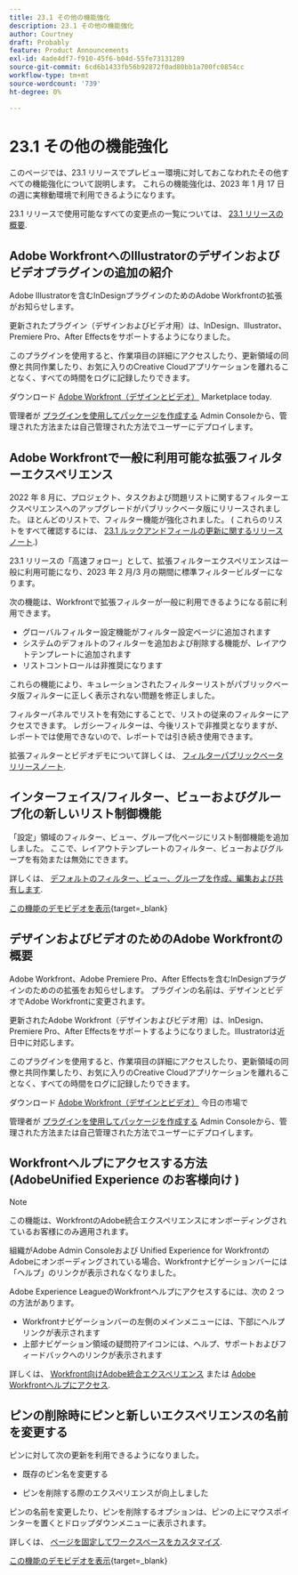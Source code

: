 ```yaml
---
title: 23.1 その他の機能強化
description: 23.1 その他の機能強化
author: Courtney
draft: Probably
feature: Product Announcements
exl-id: 4ade4df7-f910-45f6-b04d-55fe73131289
source-git-commit: 6cd6b1433fb56b92872f0ad80bb1a700fc0854cc
workflow-type: tm+mt
source-wordcount: '739'
ht-degree: 0%

---
```


# 23.1 その他の機能強化

このページでは、23.1 リリースでプレビュー環境に対しておこなわれたその他すべての機能強化について説明します。 これらの機能強化は、2023 年 1 月 17 日の週に実稼動環境で利用できるようになります。

23.1 リリースで使用可能なすべての変更点の一覧については、 [23.1 リリースの概要](/help/quicksilver/product-announcements/product-releases/23.1-release-activity/23-1-release-overview.md).

## Adobe WorkfrontへのIllustratorのデザインおよびビデオプラグインの追加の紹介

Adobe Illustratorを含むInDesignプラグインのためのAdobe Workfrontの拡張がお知らせします。

更新されたプラグイン（デザインおよびビデオ用）は、InDesign、Illustrator、Premiere Pro、After Effectsをサポートするようになりました。

このプラグインを使用すると、作業項目の詳細にアクセスしたり、更新領域の同僚と共同作業したり、お気に入りのCreative Cloudアプリケーションを離れることなく、すべての時間をログに記録したりできます。

ダウンロード [Adobe Workfront（デザインとビデオ）](https://exchange.adobe.com/apps/cc/108938/adobe-workfront-for-design-and-video) Marketplace today.

管理者が [プラグインを使用してパッケージを作成する](https://helpx.adobe.com/in/enterprise/using/manage-extensions.html) Admin Consoleから、管理された方法または自己管理された方法でユーザーにデプロイします。

## Adobe Workfrontで一般に利用可能な拡張フィルターエクスペリエンス

2022 年 8 月に、プロジェクト、タスクおよび問題リストに関するフィルターエクスペリエンスへのアップグレードがパブリックベータ版にリリースされました。 ほとんどのリストで、フィルター機能が強化されました。 ( これらのリストをすべて確認するには、 [23.1 ルックアンドフィールの更新に関するリリースノート](/help/quicksilver/product-announcements/product-releases/23.1-release-activity/23-1-look-and-feel-updates.md).)

23.1 リリースの「高速フォロー」として、拡張フィルターエクスペリエンスは一般に利用可能になり、2023 年 2 月/3 月の期間に標準フィルタービルダーになります。

次の機能は、Workfrontで拡張フィルターが一般に利用できるようになる前に利用できます。

* グローバルフィルター設定機能がフィルター設定ページに追加されます
* システムのデフォルトのフィルターを追加および削除する機能が、レイアウトテンプレートに追加されます
* リストコントロールは非推奨になります

これらの機能により、キュレーションされたフィルターリストがパブリックベータ版フィルターに正しく表示されない問題を修正しました。

フィルターパネルでリストを有効にすることで、リストの従来のフィルターにアクセスできます。 レガシーフィルターは、今後リストで非推奨となりますが、レポートでは使用できないので、レポートでは引き続き使用できます。

拡張フィルターとビデオデモについて詳しくは、 [フィルターパブリックベータリリースノート](/help/quicksilver/product-announcements/product-releases/22.4-release-activity/22-4-project-enhancements.md).

## インターフェイス/フィルター、ビューおよびグループ化の新しいリスト制御機能

「設定」領域のフィルター、ビュー、グループ化ページにリスト制御機能を追加しました。 ここで、レイアウトテンプレートのフィルター、ビューおよびグループを有効または無効にできます。

詳しくは、 [デフォルトのフィルター、ビュー、グループを作成、編集および共有します](/help/quicksilver/administration-and-setup/set-up-workfront/configure-system-defaults/create-and-share-default-fvgs.md).

[この機能のデモビデオを表示](https://video.tv.adobe.com/v/3412057/){target=_blank}

## デザインおよびビデオのためのAdobe Workfrontの概要

Adobe Workfront、Adobe Premiere Pro、After Effectsを含むInDesignプラグインのためのの拡張をお知らせします。 プラグインの名前は、デザインとビデオでAdobe Workfrontに変更されます。

更新されたAdobe Workfront（デザインおよびビデオ用）は、InDesign、Premiere Pro、After Effectsをサポートするようになりました。Illustratorは近日中に対応します。

このプラグインを使用すると、作業項目の詳細にアクセスしたり、更新領域の同僚と共同作業したり、お気に入りのCreative Cloudアプリケーションを離れることなく、すべての時間をログに記録したりできます。

ダウンロード [Adobe Workfront（デザインとビデオ）](https://exchange.adobe.com/apps/cc/108938/adobe-workfront-for-design-and-video) 今日の市場で

管理者が [プラグインを使用してパッケージを作成する](https://helpx.adobe.com/in/enterprise/using/manage-extensions.html) Admin Consoleから、管理された方法または自己管理された方法でユーザーにデプロイします。

## Workfrontヘルプにアクセスする方法 (AdobeUnified Experience のお客様向け )

>[!NOTE]
>
>この機能は、WorkfrontのAdobe統合エクスペリエンスにオンボーディングされているお客様にのみ適用されます。

組織がAdobe Admin Consoleおよび Unified Experience for WorkfrontのAdobeにオンボーディングされている場合、Workfrontナビゲーションバーには「ヘルプ」のリンクが表示されなくなりました。

Adobe Experience LeagueのWorkfrontヘルプにアクセスするには、次の 2 つの方法があります。

* Workfrontナビゲーションバーの左側のメインメニューには、下部にヘルプリンクが表示されます
* 上部ナビゲーション領域の疑問符アイコンには、ヘルプ、サポートおよびフィードバックへのリンクが表示されます

詳しくは、 [Workfront向けAdobe統合エクスペリエンス](/help/quicksilver/workfront-basics/navigate-workfront/workfront-navigation/adobe-unified-experience.md) または [Adobe Workfrontヘルプにアクセス](/help/quicksilver/workfront-basics/navigate-workfront/workfront-navigation/access-workfront-help.md).

## ピンの削除時にピンと新しいエクスペリエンスの名前を変更する

ピンに対して次の更新を利用できるようになりました。

* 既存のピン名を変更する

* ピンを削除する際のエクスペリエンスが向上しました

ピンの名前を変更したり、ピンを削除するオプションは、ピンの上にマウスポインターを置くとドロップダウンメニューに表示されます。

詳しくは、 [ページを固定してワークスペースをカスタマイズ](/help/quicksilver/workfront-basics/the-new-workfront-experience/pin-pages.md).

[この機能のデモビデオを表示](https://video.tv.adobe.com/v/3412389/){target=_blank}
